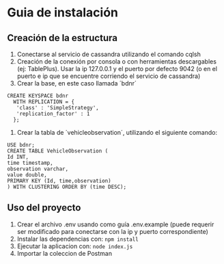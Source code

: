 # Guia de instalación

## Creación de la estructura

1. Conectarse al servicio de cassandra utilizando el comando cqlsh
1. Creación de la conexión por consola o con herramientas descargables (ej: TablePlus). Usar la ip 127.0.0.1 y el puerto por defecto 9042 (o en el puerto e ip que se encuentre corriendo el servicio de cassandra)
1. Crear la base, en este caso llamada ´bdnr´
```
CREATE KEYSPACE bdnr
  WITH REPLICATION = { 
   'class' : 'SimpleStrategy', 
   'replication_factor' : 1 
  };
```
1. Crear la tabla de ´vehicleobservation´, utilizando el siguiente comando:

```
USE bdnr;
CREATE TABLE VehicleObservation (
Id INT,
time timestamp,
observation varchar,
value double,
PRIMARY KEY (Id, time,observation)
) WITH CLUSTERING ORDER BY (time DESC);
```

## Uso del proyecto

1. Crear el archivo .env usando como guía .env.example (puede requerir ser modificado para conectarse con la ip y puerto correspondiente)
1. Instalar las dependencias con: ``npm install``
1. Ejecutar la aplicacion con: ``node index.js``
1. Importar la coleccion de Postman
